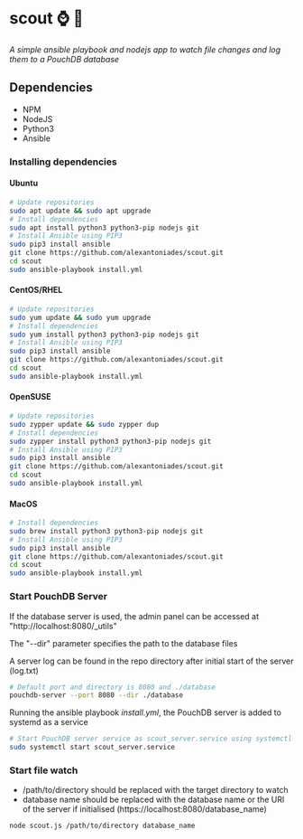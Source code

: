 # scout :watch: :telescope:

*A simple ansible playbook and nodejs app to watch file changes and log them to a PouchDB database*

## Dependencies
* NPM
* NodeJS
* Python3
* Ansible

### Installing dependencies
#### Ubuntu
```bash
# Update repositories
sudo apt update && sudo apt upgrade
# Install dependencies 
sudo apt install python3 python3-pip nodejs git
# Install Ansible using PIP3
sudo pip3 install ansible
git clone https://github.com/alexantoniades/scout.git
cd scout
sudo ansible-playbook install.yml
```
#### CentOS/RHEL
```bash
# Update repositories
sudo yum update && sudo yum upgrade
# Install dependencies 
sudo yum install python3 python3-pip nodejs git
# Install Ansible using PIP3
sudo pip3 install ansible
git clone https://github.com/alexantoniades/scout.git
cd scout
sudo ansible-playbook install.yml
```
#### OpenSUSE
```bash
# Update repositories
sudo zypper update && sudo zypper dup
# Install dependencies 
sudo zypper install python3 python3-pip nodejs git
# Install Ansible using PIP3
sudo pip3 install ansible
git clone https://github.com/alexantoniades/scout.git
cd scout
sudo ansible-playbook install.yml
```
#### MacOS
```bash
# Install dependencies 
sudo brew install python3 python3-pip nodejs git
# Install Ansible using PIP3
sudo pip3 install ansible
git clone https://github.com/alexantoniades/scout.git
cd scout
sudo ansible-playbook install.yml
```

### Start PouchDB Server
If the database server is used, the admin panel can be accessed at "http://localhost:8080/_utils"

The "--dir" parameter specifies the path to the database files

A server log can be found in the repo directory after initial start of the server (log.txt)

```bash
# Default port and directory is 8080 and ./database
pouchdb-server --port 8080 --dir ./database
```
Running the ansible playbook *install.yml*, the PouchDB server is added to systemd as a service

```bash
# Start PouchDB server service as scout_server.service using systemctl
sudo systemctl start scout_server.service
```

### Start file watch
* /path/to/directory should be replaced with the target directory to watch
* database name should be replaced with the database name or the URl of the server if initialised (https://localhost:8080/database_name)
```bash
node scout.js /path/to/directory database_name
```
